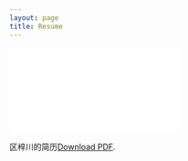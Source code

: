 ```yaml
---
layout: page
title: Resume
---
```

<!-- <embed src="../img/ZichuanOu-en+cn.pdf" width="100%" height="100%"> -->
<!-- [区梓川的简历](./img/ZichuanOu-en+cn.pdf)
![](./img/ZichuanOu.png) -->

<object data="../img/ZichuanOu-en+cn.pdf" type="application/pdf" width="100%" >
    <embed src="../img/ZichuanOu-en+cn.pdf">
        <p>区梓川的简历<a href="../img/ZichuanOu-en+cn.pdf">Download PDF</a>.</p>
    </embed>
</object>